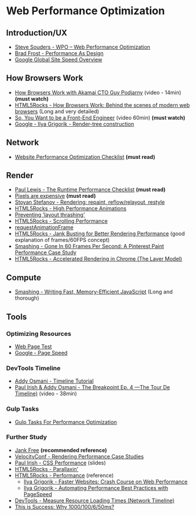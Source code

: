 Web Performance Optimization
==============================

Introduction/UX
----------------

- [Steve Souders - WPO – Web Performance Optimization](http://www.stevesouders.com/blog/2010/05/07/wpo-web-performance-optimization/)
- [Brad Frost - Performance As Design](http://bradfrost.com/blog/post/performance-as-design/)
- [Google Global Site Speed Overview](https://analytics.googleblog.com/2012/04/global-site-speed-overview-how-fast-are.html)

How Browsers Work
------------------

- [How Browsers Work with Akamai CTO Guy Podjarny](https://www.youtube.com/watch?v=401E5A4Tges) (video - 14min) **(must watch)**
- [HTML5Rocks - How Browsers Work: Behind the scenes of modern web browsers](https://www.html5rocks.com/en/tutorials/internals/howbrowserswork/) (Long and very detailed)
- [So, You Want to be a Front-End Engineer](https://youtu.be/Lsg84NtJbmI) (video 60min) **(must watch)**
- [Google - Ilya Grigorik - Render-tree construction](https://developers.google.com/web/fundamentals/performance/critical-rendering-path/render-tree-construction?hl=en)

Network
--------

- [Website Performance Optimization Checklist](http://lab.abhinayrathore.com/website-performance-optimization-checklist/) **(must read)**

Render
-------

- [Paul Lewis - The Runtime Performance Checklist](https://calendar.perfplanet.com/2013/the-runtime-performance-checklist/) **(must read)**
- [Pixels are expensive](https://aerotwist.com/blog/pixels-are-expensive/) **(must read)**
- [Stoyan Stefanov - Rendering: repaint, reflow/relayout, restyle](http://www.phpied.com/rendering-repaint-reflowrelayout-restyle/)
- [HTML5Rocks - High Performance Animations](https://www.html5rocks.com/en/tutorials/speed/high-performance-animations/)
- [Preventing 'layout thrashing'](http://wilsonpage.co.uk/preventing-layout-thrashing/)
- [HTML5Rocks - Scrolling Performance](https://www.html5rocks.com/en/tutorials/speed/scrolling/)
- [requestAnimationFrame](http://creativejs.com/resources/requestanimationframe/)
- [HTML5Rocks - Jank Busting for Better Rendering Performance](https://www.html5rocks.com/en/tutorials/speed/rendering/) (good explanation of frames/60FPS concept)
- [Smashing - Gone In 60 Frames Per Second: A Pinterest Paint Performance Case Study](https://www.smashingmagazine.com/2013/06/pinterest-paint-performance-case-study/)
- [HTML5Rocks - Accelerated Rendering in Chrome (The Layer Model)](https://www.html5rocks.com/en/tutorials/speed/layers/)

Compute
--------

- [Smashing - Writing Fast, Memory-Efficient JavaScript](https://www.smashingmagazine.com/2012/11/writing-fast-memory-efficient-javascript/) (Long and thorough)

Tools
------

### Optimizing Resources

- [Web Page Test](http://www.webpagetest.org/)
- [Google - Page Speed](https://developers.google.com/speed/pagespeed/)

### DevTools Timeline

- [Addy Osmani - Timeline Tutorial](https://addyosmani.com/blog/performance-optimisation-with-timeline-profiles/)
- [Paul Irish & Addy Osmani - The Breakpoint Ep. 4 —The Tour De Timeline)](https://www.youtube.com/watch?v=WpqZ0LjNU5A) (video - 38min)

### Gulp Tasks

- [Gulp Tasks For Performance Optimization](http://yeoman.io/blog/performance-optimization.html)

### Further Study

- [Jank Free](http://jankfree.org/) **(recommended reference)**
- [VelocityConf - Rendering Performance Case Studies](https://speakerdeck.com/addyosmani/velocityconf-rendering-performance-case-studies?slide=29)
- [Paul Irish - CSS Performance](http://goo.gl/o40Zz) (slides)
- [HTML5Rocks - Parallaxin'](https://www.html5rocks.com/en/tutorials/speed/parallax/)
- [HTML5Rocks - Performance](https://www.html5rocks.com/en/features/performance) (reference)
  - [Ilya Grigorik - Faster Websites: Crash Course on Web Performance](https://www.igvita.com/2013/01/15/faster-websites-crash-course-on-web-performance/)
  - [Ilya Grigorik - Automating Performance Best Practices with PageSpeed](https://www.youtube.com/watch?v=uR5urTx8S4E)
- [DevTools - Measure Resource Loading Times (Network Timeline)](https://developers.google.com/web/tools/chrome-devtools/network-performance/resource-loading)
- [This is Success: Why 1000/100/6/50ms?](http://kendsnyder.com/this-is-success-why-1000-100-6-50ms/)

